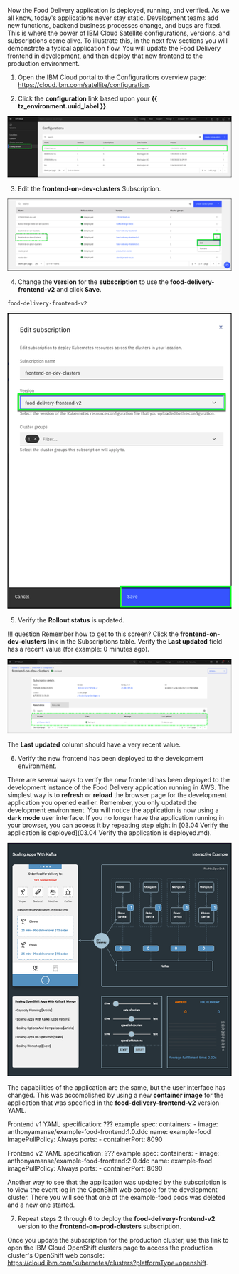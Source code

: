 Now the Food Delivery application is deployed, running, and verified. As we all know, today's applications never stay static. Development teams add new functions, backend business processes change, and bugs are fixed. This is where the power of IBM Cloud Satellite configurations, versions, and subscriptions come alive. To illustrate this, in the next few sections you will demonstrate a typical application flow. You will update the Food Delivery frontend in development, and then deploy that new frontend to the production environment.

1. Open the IBM Cloud portal to the Configurations overview page: <a href="https://cloud.ibm.com/satellite/configuration" target="_blank">https://cloud.ibm.com/satellite/configuration</a>.

2. Click the **configuration** link based upon your **{{ tz_environment.uuid_label }}**.

![](_attachments/0122-Confirations4UpdateSubscrition.png)

3. Edit the **frontend-on-dev-clusters** Subscription.

![](_attachments/0122-EditFrontEndDevSubscription.png)

4. Change the **version** for the **subscription** to use the **food-delivery-frontend-v2** and click **Save**.

```
food-delivery-frontend-v2
```

![](_attachments/0122-SaveFrontEndDevSubscription.png)

5. Verify the **Rollout status** is updated.

!!! question
    Remember how to get to this screen? Click the **frontend-on-dev-clusters** link in the Subscriptions table. Verify the **Last updated** field has a recent value (for example: 0 minutes ago).

![](_attachments/0122-FrontEndDevSubUpdateStatus.png)

The **Last updated** column should have a very recent value.

6. Verify the new frontend has been deployed to the development environment.

There are several ways to verify the new frontend has been deployed to the development instance of the Food Delivery application running in AWS. The simplest way is to **refresh** or **reload** the browser page for the development application you opened earlier. Remember, you only updated the development environment. You will notice the application is now using a **dark mode** user interface. If you no longer have the application running in your browser, you can access it by repeating step eight in [03.04 Verify the application is deployed](03.04 Verify the application is deployed.md).

![](_attachments/0122-FoodDeliveryDarkMode.png)

The capabilities of the application are the same, but the user interface has changed. This was accomplished by using a new **container image** for the application that was specified in the **food-delivery-frontend-v2** version YAML.

Frontend v1 YAML specification:
??? example
    spec:
      containers:
        - image: anthonyamanse/example-food-frontend:1.0.ddc
          name: example-food
          imagePullPolicy: Always
          ports:
            - containerPort: 8090


Frontend v2 YAML specification:
??? example
    spec:
      containers:
        - image: anthonyamanse/example-food-frontend:2.0.ddc
          name: example-food
          imagePullPolicy: Always
          ports:
            - containerPort: 8090

Another way to see that the application was updated by the subscription is to view the event log in the OpenShift web console for the development cluster. There you will see that one of the example-food pods was deleted and a new one started.

7. Repeat steps 2 through 6 to deploy the **food-delivery-frontend-v2** version to the **frontend-on-prod-clusters** subscription.

Once you update the subscription for the production cluster, use this link to open the IBM Cloud OpenShift clusters page to access the production cluster's OpenShift web console: <a href="https://cloud.ibm.com/kubernetes/clusters?platformType=openshift" target="_blank">https://cloud.ibm.com/kubernetes/clusters?platformType=openshift</a>.
